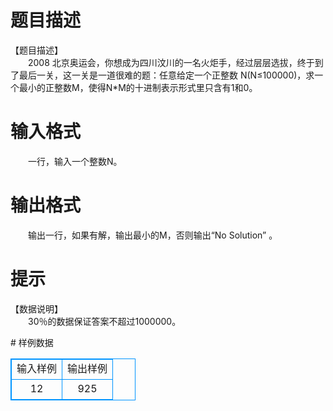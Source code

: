 # 

 
 # 题目描述 
<p>
【题目描述】<br>　　2008 北京奥运会，你想成为四川汶川的一名火炬手，经过层层选拔，终于到了最后一关，这一关是一道很难的题：任意给定一个正整数 N(N≤100000)，求一个最小的正整数M，使得N*M的十进制表示形式里只含有1和0。 <br></p> 

 
 # 输入格式 
<p>
　　一行，输入一个整数N。 <br></p> 

 
 # 输出格式 
<p>
　　输出一行，如果有解，输出最小的M，否则输出“No Solution” 。 <br></p> 

 
 # 提示 
<p>
【数据说明】 <br>　　30％的数据保证答案不超过1000000。<br></p> 
# 样例数据
<style>
        table,table tr th, table tr td { border:1px solid #0094ff; }
        table { width: 200px; min-height: 25px; line-height: 25px; text-align: center; border-collapse: collapse;}   
    </style>
<table>
	<tr>
		<td>输入样例</td>
		<td>输出样例</td>
	</tr>
<tr><td>12
</td><td>925 </td></tr></table>
